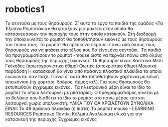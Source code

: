 # robotics1
Το σεντούκι με τους θησαυρούς. 
Σ’ αυτό το έργο τα παιδιά της ομάδας «Τα Έξυπνα Ρομποτάκια» θα φτιάξουν μία μακέτα στην οποία θα κατασκευάσουν την περιοχής τους στην οποία κατοικούν.
Στη διαδρομή την οποία κινείται το ρομπότ θα τοποθετήσουν εικόνες με τους θησαυρούς του τόπου τους. Το ρομπότ θα πρέπει να περάσει πάνω από όλους τους θησαυρούς για να φτάσει στο τέλος που θα είναι ένα σεντούκι. 
Τα παιδιά θα προγραμματίσουν το ρομπότ -mouse ώστε να περνάει πάνω από όλους τους θησαυρούς της περιοχής (εικόνες). 
Οι θησαυροί είναι:
Κάστανα
Μέλι
Γκέκηδες (πρωτοχρονιάτικο έθιμο)
Φωτιές (αποκριάτικο έθιμο)
Μουσική παράδοση
Η κατασκευή θα γίνει από πράσινα πλαστικά πλακίδια τα οποία ενώνονται σαν πάζλ. Πάνω σ’ αυτά θα τοποθετηθούν χαρτόνια με ειδική απεικόνιση (πχ χορτάρι, δρόμος, άμμος κτλ). Για τους θησαυρούς θα εκτυπωθούν έγχρωμες εικόνες. 
Τα ηλεκτρονικά μέρη είναι το ίδιο το ρομπότ το οποίο λειτουργεί με μπαταρίες.
Ο προγραμματισμός γίνεται με τα βελάκια που διαθέτει το ίδιο το ρομπότ στο πάνω μέρος του και λειτουργεί χωρίς υπολογιστή.
ΥΛΙΚΑ ΠΟΥ ΘΑ ΧΡΕΙΑΣΤΟΥΝ ΣΥΝΟΛΙΚΑ ΕΙΝΑΙ:
Τα 49 πράσινα πλακίδια (η πίστα)
Το ρομπότ mouse - LEARNING RESOURCES Ρομποτικό Ποντίκι Κόλμπυ
Αναλώσιμα υλικά για την κατασκευή της περιοχής
Έγχρωμες εικόνες 
